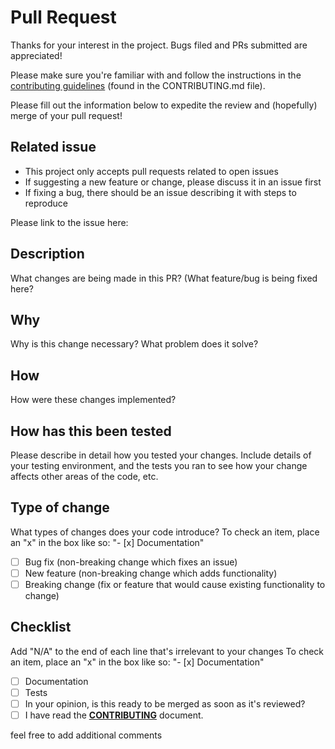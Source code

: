 # Pull Request

Thanks for your interest in the project. Bugs filed and PRs submitted are appreciated!

Please make sure you're familiar with and follow the instructions in the [contributing guidelines](https://github.com/readablereport/covid/blob/master/CONTRIBUTING.md) (found in the CONTRIBUTING.md file).

Please fill out the information below to expedite the review and (hopefully) merge of your pull request!

## Related issue

-   This project only accepts pull requests related to open issues
-   If suggesting a new feature or change, please discuss it in an issue first
-   If fixing a bug, there should be an issue describing it with steps to reproduce

Please link to the issue here:

## Description

What changes are being made in this PR? (What feature/bug is being fixed here?

## Why

Why is this change necessary? What problem does it solve?

## How

How were these changes implemented?

## How has this been tested

Please describe in detail how you tested your changes. Include details of your testing environment, and the tests you ran to see how your change affects other areas of the code, etc.

## Type of change

What types of changes does your code introduce?
To check an item, place an "x" in the box like so: "- [x] Documentation"

-   [ ] Bug fix (non-breaking change which fixes an issue)
-   [ ] New feature (non-breaking change which adds functionality)
-   [ ] Breaking change (fix or feature that would cause existing functionality to change)

## Checklist

Add "N/A" to the end of each line that's irrelevant to your changes
To check an item, place an "x" in the box like so: "- [x] Documentation"

-   [ ] Documentation
-   [ ] Tests
-   [ ] In your opinion, is this ready to be merged as soon as it's reviewed?
-   [ ] I have read the **[CONTRIBUTING](https://github.com/readablereport/covid/blob/master/CONTRIBUTING.md)** document.

feel free to add additional comments
